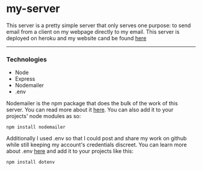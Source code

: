 # my-server
This server is a pretty simple server that only serves one purpose: to send email from a client on my webpage directly to my email.
This server is deployed on heroku and my website cand be found [here](http://eduardofranco.me/)

-----------------------------------------------------------------

### Technologies
- Node
- Express
- Nodemailer
- .env

Nodemailer is the npm package that does the bulk of the work of this server. You can read more about it [here](https://nodemailer.com/about/).
You can also add it to your projects' node modules as so:

```
npm install nodemailer
```

Additionally I used .env so that I could post and share my work on github while still keeping my account's credentials discreet.
You can learn more about .env [here](https://www.npmjs.com/package/dotenv) and add it to your projects like this:
```
npm install dotenv
```

